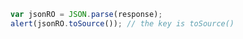 ```javascript
var jsonRO = JSON.parse(response);
alert(jsonRO.toSource()); // the key is toSource()
```
